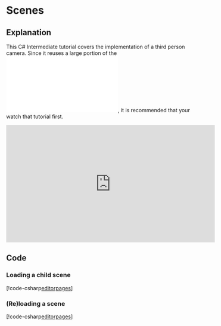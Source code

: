 # Scenes

## Explanation
This C# Intermediate tutorial covers the implementation of a third person camera. Since it reuses a large portion of the ![First person camera](first-person-camera.md), it is recommended that your watch that tutorial first.

<iframe width="560" height="315" src="https://www.youtube.com/embed/..." frameborder="0" allow="accelerometer; autoplay; encrypted-media; gyroscope; picture-in-picture" allowfullscreen></iframe>


## Code
### Loading a child scene
[!code-csharp[editorpages](..\..\..\..\stride\samples\Tutorials\CSharpIntermediate\CSharpIntermediate\CSharpIntermediate.Game\06_Scenes\LoadChildScene.cs)]

### (Re)loading a scene
[!code-csharp[editorpages](..\..\..\..\stride\samples\Tutorials\CSharpIntermediate\CSharpIntermediate\CSharpIntermediate.Game\06_Scenes\LoadScene.cs)]
